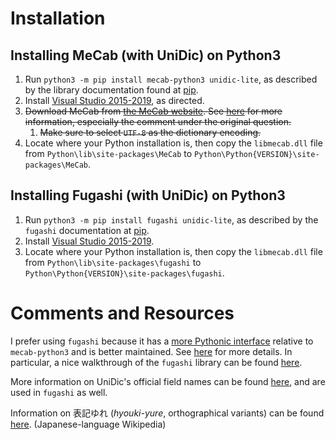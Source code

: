 # Installation

## Installing MeCab (with UniDic) on Python3

1. Run `python3 -m pip install mecab-python3 unidic-lite`, as described by the library documentation found at [pip](https://pypi.org/project/mecab-python3/).
2. Install [Visual Studio 2015-2019](https://support.microsoft.com/en-us/topic/the-latest-supported-visual-c-downloads-2647da03-1eea-4433-9aff-95f26a218cc0), as directed.
3. ~~Download MeCab from [the MeCab website](https://taku910.github.io/mecab/#install). See [here](https://stackoverflow.com/questions/44829179/mecab-importerror-dll-load-failed-the-specified-module-could-not-be-found) for more information, especially the comment under the original question.~~
   1. ~~Make sure to select `UTF-8` as the dictionary encoding.~~
4. Locate where your Python installation is, then copy the `libmecab.dll` file from `Python\lib\site-packages\MeCab` to `Python\Python{VERSION}\site-packages\MeCab`.

## Installing Fugashi (with UniDic) on Python3

1. Run `python3 -m pip install fugashi unidic-lite`, as described by the `fugashi` documentation at [pip](https://pypi.org/project/fugashi/).
2. Install [Visual Studio 2015-2019](https://support.microsoft.com/en-us/topic/the-latest-supported-visual-c-downloads-2647da03-1eea-4433-9aff-95f26a218cc0).
3. Locate where your Python installation is, then copy the `libmecab.dll` file from `Python\lib\site-packages\fugashi` to `Python\Python{VERSION}\site-packages\fugashi`.

# Comments and Resources

I prefer using `fugashi` because it has a [more Pythonic interface](https://www.dampfkraft.com/nlp/fugashi.html) relative to `mecab-python3` and is better maintained. See [here](https://www.dampfkraft.com/nlp/fugashi.html) for more details. In particular, a nice walkthrough of the `fugashi` library can be found [here](https://www.dampfkraft.com/nlp/how-to-tokenize-japanese.html).

More information on UniDic's official field names can be found [here](https://unidic.ninjal.ac.jp/faq#col_name), and are used in `fugashi` as well.

Information on 表記ゆれ (*hyouki-yure*, orthographical variants) can be found [here](https://ja.wikipedia.org/wiki/%E8%A1%A8%E8%A8%98%E3%82%86%E3%82%8C). (Japanese-language Wikipedia)